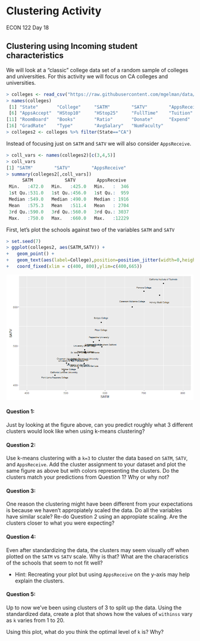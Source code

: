 Clustering Activity
================
ECON 122
Day 18

## Clustering using Incoming student characteristics

We will look at a “classic” college data set of a random sample of
colleges and universities. For this activity we will focus on CA
colleges and universities.

``` r
> colleges <- read_csv("https://raw.githubusercontent.com/mgelman/data/master/Colleges.csv")
> names(colleges)
 [1] "State"       "College"     "SATM"        "SATV"        "AppsReceive"
 [6] "AppsAccept"  "HStop10"     "HStop25"     "FullTime"    "Tuition"    
[11] "RoomBoard"   "Books"       "Ratio"       "Donate"      "Expend"     
[16] "GradRate"    "Type"        "AvgSalary"   "NumFaculty" 
> colleges2 <- colleges %>% filter(State=="CA")
```

Instead of focusing just on `SATM` and `SATV` we will also consider
`AppsReceive`.

``` r
> coll_vars <- names(colleges2)[c(3,4,5)]
> coll_vars
[1] "SATM"        "SATV"        "AppsReceive"
> summary(colleges2[,coll_vars])
      SATM            SATV        AppsReceive   
 Min.   :472.0   Min.   :425.0   Min.   :  346  
 1st Qu.:531.0   1st Qu.:456.0   1st Qu.:  959  
 Median :549.0   Median :490.0   Median : 1916  
 Mean   :575.3   Mean   :511.4   Mean   : 2704  
 3rd Qu.:590.0   3rd Qu.:560.0   3rd Qu.: 3037  
 Max.   :750.0   Max.   :660.0   Max.   :12229  
```

First, let’s plot the schools against two of the variables `SATM` and
`SATV`

``` r
> set.seed(7)
> ggplot(colleges2, aes(SATM,SATV)) + 
+   geom_point() + 
+   geom_text(aes(label=College),position=position_jitter(width=0,height=20),size=2.5) + 
+   coord_fixed(xlim = c(400, 800),ylim=c(400,665)) 
```

![](day18_KmeansClusteringActivity_files/figure-gfm/unnamed-chunk-3-1.png)<!-- -->

#### Question 1:

Just by looking at the figure above, can you predict roughly what 3
different clusters would look like when using k-means clustering?

#### Question 2:

Use k-means clustering with a `k=3` to cluster the data based on `SATM`,
`SATV`, and `AppsReceive`. Add the cluster assignment to your dataset
and plot the same figure as above but with colors representing the
clusters. Do the clusters match your predictions from Question 1? Why or
why not?

#### Question 3:

One reason the clustering might have been different from your
expectations is because we haven’t appropiately scaled the data. Do all
the variables have similar scale? Re-do Question 2 using an appropiate
scaling. Are the clusters closer to what you were expecting?

#### Question 4:

Even after standardizing the data, the clusters may seem visually off
when plotted on the `SATM` vs `SATV` scale. Why is that? What are the
characeristics of the schools that seem to not fit well?

-   Hint: Recreating your plot but using `AppsReceive` on the y-axis may
    help explain the clusters.

#### Question 5:

Up to now we’ve been using clusters of 3 to split up the data. Using the
standardized data, create a plot that shows how the values of `withinss`
vary as `k` varies from 1 to 20.

Using this plot, what do you think the optimal level of `k` is? Why?
